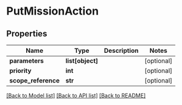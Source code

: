 # PutMissionAction

## Properties
Name | Type | Description | Notes
------------ | ------------- | ------------- | -------------
**parameters** | **list[object]** |  | [optional] 
**priority** | **int** |  | [optional] 
**scope_reference** | **str** |  | [optional] 

[[Back to Model list]](../README.md#documentation-for-models) [[Back to API list]](../README.md#documentation-for-api-endpoints) [[Back to README]](../README.md)

